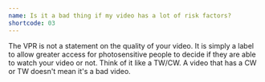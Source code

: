 ```yaml
---
name: Is it a bad thing if my video has a lot of risk factors?
shortcode: 03
---
```


The VPR is not a statement on the quality of your video. It is simply a label to allow greater access for photosensitive people to decide if they are able to watch your video or not. Think of it like a TW/CW. A video that has a CW or TW doesn't mean it's a bad video.